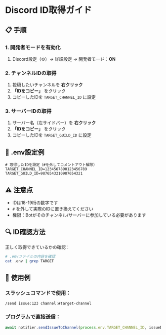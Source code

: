 # Discord ID取得ガイド

## 📋 手順

### 1. 開発者モードを有効化
1. Discord設定（⚙️）→ 詳細設定 → 開発者モード：**ON**

### 2. チャンネルIDの取得
1. 投稿したいチャンネルを **右クリック**
2. **「IDをコピー」** をクリック
3. コピーしたIDを `TARGET_CHANNEL_ID` に設定

### 3. サーバーIDの取得
1. サーバー名（左サイドバー）を **右クリック**
2. **「IDをコピー」** をクリック  
3. コピーしたIDを `TARGET_GUILD_ID` に設定

## 📄 .env設定例

```env
# 取得したIDを設定（#を外してコメントアウト解除）
TARGET_CHANNEL_ID=1234567890123456789
TARGET_GUILD_ID=9876543210987654321
```

## ⚠️ 注意点

- IDは18-19桁の数字です
- `#` を外して実際のIDに置き換えてください
- 権限：Botがそのチャンネル/サーバーに参加している必要があります

## 🔍 ID確認方法

正しく取得できているかの確認：

```bash
# .envファイルの内容を確認
cat .env | grep TARGET
```

## 🤖 使用例

### スラッシュコマンドで使用：
```
/send issue:123 channel:#target-channel
```

### プログラムで直接送信：
```javascript
await notifier.sendIssueToChannel(process.env.TARGET_CHANNEL_ID, issueData);
```